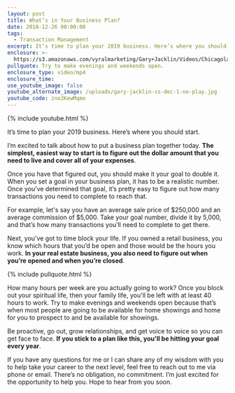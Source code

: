 ```yaml
---
layout: post
title: What’s in Your Business Plan?
date: 2018-12-26 00:00:00
tags:
  - Transaction Management
excerpt: It’s time to plan your 2019 business. Here’s where you should start.
enclosure: >-
  https://s3.amazonaws.com/vyralmarketing/Gary+Jacklin/Videos/Chicagoland+Real+Estate+-+Whats+in+Your+Business+Plan_.mp4
pullquote: Try to make evenings and weekends open.
enclosure_type: video/mp4
enclosure_time:
use_youtube_image: false
youtube_alternate_image: /uploads/gary-jacklin-ss-dec-1-no-play.jpg
youtube_code: zno2KewMqmo
---
```


{% include youtube.html %}

It’s time to plan your 2019 business. Here’s where you should start.

I’m excited to talk about how to put a business plan together today. **The simplest, easiest way to start is to figure out the dollar amount that you need to live and cover all of your expenses**.

Once you have that figured out, you should make it your goal to double it. When you set a goal in your business plan, it has to be a realistic number. Once you’ve determined that goal, it’s pretty easy to figure out how many transactions you need to complete to reach that.

For example, let's say you have an average sale price of $250,000 and an average commission of $5,000. Take your goal number, divide it by 5,000, and that’s how many transactions you’ll need to complete to get there.

Next, you’ve got to time block your life. If you owned a retail business, you know which hours that you’d be open and those would be the hours you work. **In your real estate business, you also need to figure out when you’re opened and when you’re closed**.

{% include pullquote.html %}

How many hours per week are you actually going to work? Once you block out your spiritual life, then your family life, you'll be left with at least 40 hours to work. Try to make evenings and weekends open because that’s when most people are going to be available for home showings and home for you to prospect to and be available for showings.

Be proactive, go out, grow relationships, and get voice to voice so you can get face to face. **If you stick to a plan like this, you'll be hitting your goal every year**.

If you have any questions for me or I can share any of my wisdom with you to help take your career to the next level, feel free to reach out to me via phone or email. There’s no obligation, no commitment. I’m just excited for the opportunity to help you. Hope to hear from you soon.